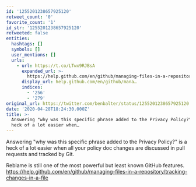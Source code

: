 ```yaml
---
id: '1255201238657925120'
retweet_count: '0'
favorite_count: '1'
id_str: '1255201238657925120'
retweeted: false
entities:
  hashtags: []
  symbols: []
  user_mentions: []
  urls:
    - url: https://t.co/LTwx9RJBsA
      expanded_url: >-
        https://help.github.com/en/github/managing-files-in-a-repository/tracking-changes-in-a-file
      display_url: help.github.com/en/github/mana…
      indices:
        - '256'
        - '279'
original_url: https://twitter.com/benbalter/status/1255201238657925120
date: '2020-04-28T18:24:30.000Z'
title: >-
  Answering "why was this specific phrase added to the Privacy Policy?" is a
  heck of a lot easier when…
---
```


Answering "why was this specific phrase added to the Privacy Policy?" is a heck of a lot easier when all your policy doc changes are discussed in pull requests and tracked by Git.

Reblame is still one of the most powerful but least known GitHub features. https://help.github.com/en/github/managing-files-in-a-repository/tracking-changes-in-a-file